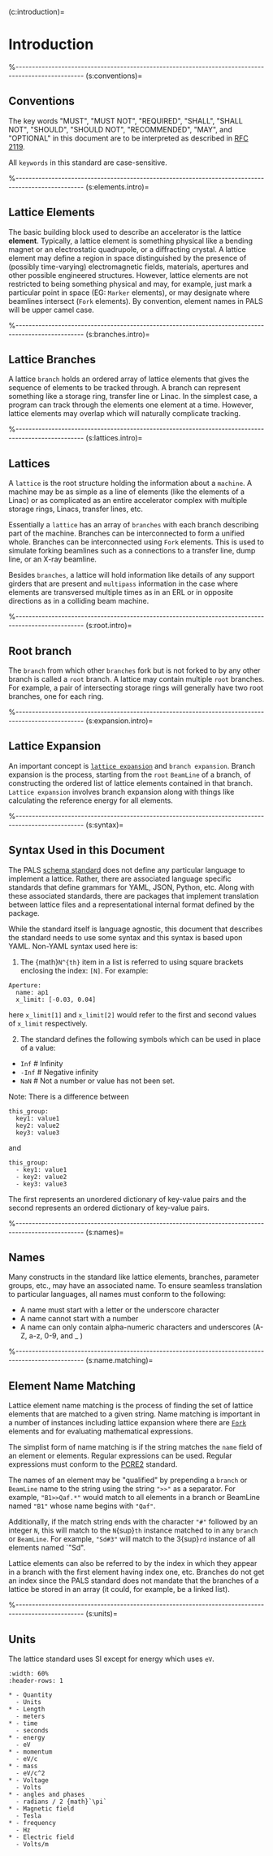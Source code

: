 (c:introduction)=
# Introduction

%---------------------------------------------------------------------------------------------------
(s:conventions)=
## Conventions

The key words "MUST", "MUST NOT", "REQUIRED", "SHALL", "SHALL NOT", "SHOULD",
"SHOULD NOT", "RECOMMENDED",  "MAY", and "OPTIONAL" in this document are to be
interpreted as described in [RFC 2119](http://tools.ietf.org/html/rfc2119).

All `keywords` in this standard are case-sensitive.

%---------------------------------------------------------------------------------------------------
(s:elements.intro)=
## Lattice Elements

The basic building block used to describe an accelerator is the lattice **element**. Typically,
a lattice element is something physical like a bending magnet or an electrostatic
quadrupole, or a diffracting crystal. A lattice element may define a region in space 
distinguished by the presence of (possibly time-varying) electromagnetic fields,
materials, apertures and other possible engineered structures. However, lattice elements
are not restricted to being something physical and may, for example, just mark a particular point 
in space (EG: `Marker` elements), or may designate where beamlines intersect (`Fork` elements).
By convention, element names in PALS will be upper camel case.

%---------------------------------------------------------------------------------------------------
(s:branches.intro)=
## Lattice Branches

A lattice `branch` holds an ordered array of lattice elements
that gives the sequence of elements to be tracked through. 
A branch can represent something like a storage ring, transfer line or Linac.
In the simplest case, a program can track through the elements one element at a time.
However, lattice elements may overlap which will naturally complicate tracking.

%---------------------------------------------------------------------------------------------------
(s:lattices.intro)=
## Lattices

A `lattice` is the root structure holding the information about a
``machine``. A machine may be as simple as a line of elements (like the elements of a Linac) or
as complicated as an entire accelerator complex with multiple storage rings, Linacs, transfer
lines, etc.

Essentially a `lattice` has an array of `branches` with each branch describing part of the
machine. Branches can be interconnected to form a unified whole.
Branches can be interconnected using `Fork` elements. 
This is used to simulate forking beamlines such as a connections to a transfer line, dump line, or an
X-ray beamline.

Besides `branches`, a lattice will hold information like details of any support girders that are
present and `multipass` information in the case where elements are transversed multiple times 
as in an ERL or in opposite directions as in a colliding beam machine.

%---------------------------------------------------------------------------------------------------
(s:root.intro)=
## Root branch

The `branch` from which other `branches` fork but is not forked to by any
other branch is called a `root` branch.
A lattice may contain multiple `root` branches. For example, a pair of intersecting storage
rings will generally have two root branches, one for each ring.

%---------------------------------------------------------------------------------------------------
(s:expansion.intro)=
## Lattice Expansion

An important concept is [`lattice expansion`](#s:lattice.expand) and `branch expansion`.
Branch expansion is the process, starting from the `root` `BeamLine`
of a branch, of constructing the ordered list of lattice elements contained in that branch.
`Lattice expansion` involves branch expansion along with things like
calculating the reference energy for all elements.

%---------------------------------------------------------------------------------------------------
(s:syntax)=
## Syntax Used in this Document

The PALS [schema standard](#s:std.components) does not define any particular language to implement 
a lattice. Rather, there are associated
language specific standards that define grammars for YAML, JSON, Python, etc. Along with these
associated standards, there are packages that implement translation between lattice files and a 
representational internal format defined by the package.

While the standard itself is language agnostic, this document that describes the standard
needs to use some syntax and this syntax is based upon YAML. Non-YAML syntax used here is:

1. The {math}`N^{th}` item in a list is referred to using square brackets enclosing the index: `[N]`.
For example:
```{code} YAML
Aperture:
  name: ap1
  x_limit: [-0.03, 0.04]
```
here `x_limit[1]` and `x_limit[2]` would refer to the first and second values of `x_limit` respectively.

2. The standard defines the following symbols which can be used in place of a value: 
- `Inf`    # Infinity
- `-Inf`   # Negative infinity
- `NaN`    # Not a number or value has not been set.

Note: There is a difference between
```{code} yaml
this_group:
  key1: value1
  key2: value2
  key3: value3
```
and
```{code} yaml
this_group:
  - key1: value1
  - key2: value2
  - key3: value3
```
The first represents an unordered dictionary of key-value pairs and the second represents an ordered 
dictionary of key-value pairs.

%---------------------------------------------------------------------------------------------------
(s:names)=
## Names

Many constructs in the standard like lattice elements, branches, parameter groups, etc., may have
an associated name. To ensure seamless translation to particular languages, all names must conform
to the following:
- A name must start with a letter or the underscore character
- A name cannot start with a number
- A name can only contain alpha-numeric characters and underscores (A-Z, a-z, 0-9, and _ )

%---------------------------------------------------------------------------------------------------
(s:name.matching)=
## Element Name Matching

Lattice element name matching is the process of finding the set of lattice elements that 
are matched to a given string. Name matching is important in a number of instances including
lattice expansion where there are [`Fork`](#s:forking) elements and for evaluating mathematical
expressions.

The simplist form of name matching is if the string matches
the `name` field of an element or elements. Regular expressions can be used. 
Regular expressions must conform to the [PCRE2](https://www.pcre.org/) standard. 

The names of an element may be "qualified" by prepending a `branch` or `BeamLine` name to the string
using the string `">>"` as a separator. For example, `"B1>>Qaf.*"` would match
to all elements in a branch or BeamLine named `"B1"` whose name begins with `"Qaf"`.

Additionally, if the match string ends with the character `"#"` followed by an integer `N`,
this will match to the `N`{sup}`th` instance matched to in any `branch` or `BeamLine`.
For example, `"Sd#3"` will match to the 3{sup}`rd` instance of all elements named
`"Sd".

Lattice elements can also be referred to by the index in which they appear in a branch
with the first element having index one, etc. Branches do not get an index since the
PALS standard does not mandate that the branches of a lattice be stored in an array (it
could, for example, be a linked list).

%---------------------------------------------------------------------------------------------------
(s:units)=
## Units

The lattice standard uses SI except for energy which uses `eV`.
```{list-table} Units used by the Standard
:width: 60%
:header-rows: 1

* - Quantity
  - Units
* - Length
  - meters
* - time
  - seconds
* - energy
  - eV
* - momentum
  - eV/c
* - mass
  - eV/c^2
* - Voltage
  - Volts
* - angles and phases
  - radians / 2 {math}`\pi`
* - Magnetic field
  - Tesla
* - frequency
  - Hz
* - Electric field
  - Volts/m
```
